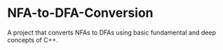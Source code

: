# NFA-to-DFA-Conversion
A project that converts NFAs to DFAs using basic fundamental and deep concepts of C++. 
